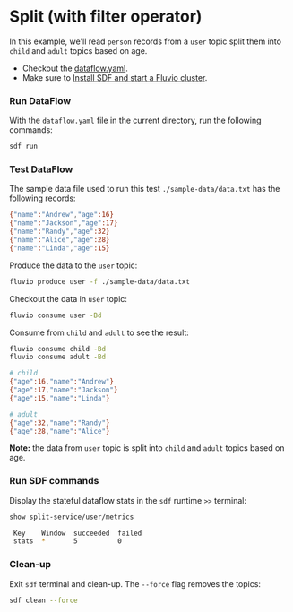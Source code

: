 # Split (with filter operator)

In this example, we'll read `person` records from a `user` topic split them into `child` and `adult` topics based on age.

* Checkout the [dataflow.yaml](./dataflow.yaml).
* Make sure to [Install SDF and start a Fluvio cluster].

### Run DataFlow

With the `dataflow.yaml` file in the current directory, run the following commands:

```bash
sdf run
```

### Test DataFlow

The sample data file used to run this test `./sample-data/data.txt` has the following records:

```bash
{"name":"Andrew","age":16}
{"name":"Jackson","age":17}
{"name":"Randy","age":32}
{"name":"Alice","age":28}
{"name":"Linda","age":15}
```

Produce the data to the `user` topic:

```bash
fluvio produce user -f ./sample-data/data.txt
```

Checkout the data in `user` topic:

```bash
fluvio consume user -Bd
```

Consume from `child` and `adult` to see the result:

```bash
fluvio consume child -Bd
fluvio consume adult -Bd
```

```bash
# child
{"age":16,"name":"Andrew"}
{"age":17,"name":"Jackson"}
{"age":15,"name":"Linda"}

# adult
{"age":32,"name":"Randy"}
{"age":28,"name":"Alice"}
```

**Note:** the data from `user` topic is split into `child` and `adult` topics based on age.

### Run SDF commands

Display the stateful dataflow stats in the `sdf` runtime `>>` terminal:

```bash
show split-service/user/metrics
```

```bash
 Key    Window  succeeded  failed 
 stats  *       5          0   
```

### Clean-up

Exit `sdf` terminal and clean-up. The `--force` flag removes the topics:

```bash
sdf clean --force
```

[Install SDF and start a Fluvio cluster]: /README.MD#prerequisites
